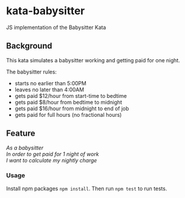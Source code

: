 # kata-babysitter
JS implementation of the Babysitter Kata

## Background
This kata simulates a babysitter working and getting paid for one night.

The babysitter rules:

- starts no earlier than 5:00PM
- leaves no later than 4:00AM
- gets paid $12/hour from start-time to bedtime
- gets paid $8/hour from bedtime to midnight
- gets paid $16/hour from midnight to end of job
- gets paid for full hours (no fractional hours)

## Feature
*As a babysitter<br>
In order to get paid for 1 night of work<br>
I want to calculate my nightly charge<br>*

### Usage
Install npm packages `npm install`. Then run `npm test` to run tests.